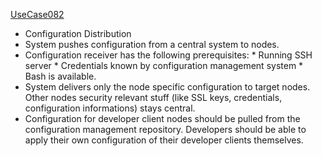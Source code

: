 [UseCase082](https://github.com/DomainDrivenArchitecture/ddaRequirement/blob/master/en/requirements/UseCase082.md)
 * Configuration Distribution
  * System pushes configuration from a central system to nodes.
   * Configuration receiver has the following prerequisites:
    * Running SSH server
    * Credentials known by configuration management system
    * Bash is available.
   * System delivers only the node specific configuration to target nodes. Other nodes security relevant stuff (like SSL keys, credentials, configuration informations) stays central.
  * Configuration for developer client nodes should be pulled from the configuration management repository. Developers should be able to apply their own configuration of their developer clients themselves.
